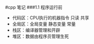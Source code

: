 <!--
 * @Author: szf
 * @Date: 2022-12-12 11:15:26
 * @LastEditTime: 2022-12-12 23:50:04
 * @LastEditors: szf
 * @Description: cpp笔记
 * @FilePath: \Study-Code\cpp.md
 * @WeChat:szf13373959031
-->
#cpp 笔记
###1.1 程序运行前
- 代码区：CPU执行的机器指令 只读 共享
- 全局区：全局变量 静态变量 常量
- 栈区：编译器管理和开辟
- 堆区：数据由程序员管理生死